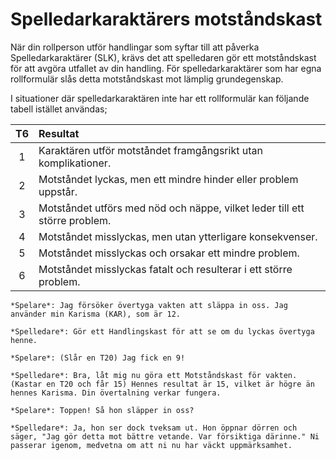 # Spelledarkaraktärers motståndskast

När din rollperson utför handlingar som syftar till att påverka Spelledarkaraktärer (SLK), krävs det att spelledaren gör ett motståndskast för att avgöra utfallet av din handling. För spelledarkaraktärer som har egna rollformulär slås detta motståndskast mot lämplig grundegenskap.

I situationer där spelledarkaraktären inte har ett rollformulär kan följande tabell istället användas;

| **T6** | **Resultat** |
|:------:|:-------------|
| 1  | Karaktären utför motståndet framgångsrikt utan komplikationer. |
| 2  | Motståndet lyckas, men ett mindre hinder eller problem uppstår. |
| 3  | Motståndet utförs med nöd och näppe, vilket leder till ett större problem. |
| 4  | Motståndet misslyckas, men utan ytterligare konsekvenser. |
| 5  | Motståndet misslyckas och orsakar ett mindre problem. |
| 6  | Motståndet misslyckas fatalt och resulterar i ett större problem. |

```admonish example title="Exempel"
*Spelare*: Jag försöker övertyga vakten att släppa in oss. Jag använder min Karisma (KAR), som är 12.

*Spelledare*: Gör ett Handlingskast för att se om du lyckas övertyga henne.

*Spelare*: (Slår en T20) Jag fick en 9!

*Spelledare*: Bra, låt mig nu göra ett Motståndskast för vakten. (Kastar en T20 och får 15) Hennes resultat är 15, vilket är högre än hennes Karisma. Din övertalning verkar fungera.

*Spelare*: Toppen! Så hon släpper in oss?

*Spelledare*: Ja, hon ser dock tveksam ut. Hon öppnar dörren och säger, "Jag gör detta mot bättre vetande. Var försiktiga därinne." Ni passerar igenom, medvetna om att ni nu har väckt uppmärksamhet.
```

